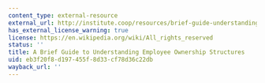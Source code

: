 ```yaml
---
content_type: external-resource
external_url: http://institute.coop/resources/brief-guide-understanding-employee-ownership-structures
has_external_license_warning: true
license: https://en.wikipedia.org/wiki/All_rights_reserved
status: ''
title: A Brief Guide to Understanding Employee Ownership Structures
uid: eb3f20f8-d197-455f-8d33-cf78d36c22db
wayback_url: ''
---
```

